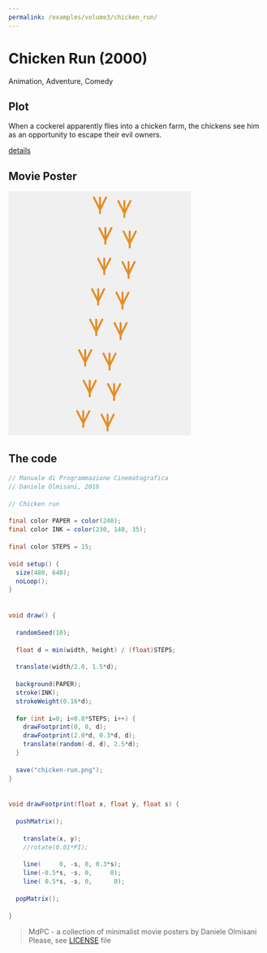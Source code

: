 ```yaml
---
permalink: /examples/volume3/chicken_run/
---
```

# Chicken Run (2000)

Animation, Adventure, Comedy

## Plot
When a cockerel apparently flies into a chicken farm, the chickens see him as an opportunity to escape their evil owners.

[details](https://www.imdb.com/title/tt0120630/)

## Movie Poster
<img src="chicken-run.png"  width="360px" title="Chicken Run">


## The code
```java
// Manuale di Programmazione Cinematografica
// Daniele Olmisani, 2016

// Chicken run

final color PAPER = color(240);
final color INK = color(230, 140, 35);

final color STEPS = 15;

void setup() {
  size(480, 640);
  noLoop();
}


void draw() {

  randomSeed(10);
  
  float d = min(width, height) / (float)STEPS;
  
  translate(width/2.0, 1.5*d);
  
  background(PAPER);
  stroke(INK);
  strokeWeight(0.16*d);
  
  for (int i=0; i<0.8*STEPS; i++) {
    drawFootprint(0, 0, d);
    drawFootprint(2.0*d, 0.3*d, d);
    translate(random(-d, d), 2.5*d);
  }
  
  save("chicken-run.png");
}


void drawFootprint(float x, float y, float s) {
  
  pushMatrix();
  
    translate(x, y);
    //rotate(0.01*PI);
    
    line(     0, -s, 0, 0.3*s);
    line(-0.5*s, -s, 0,     0);
    line( 0.5*s, -s, 0,      0);
  
  popMatrix();
  
}
```

> MdPC - a collection of minimalist movie posters
> by Daniele Olmisani
> Please, see [LICENSE](../../LICENSE) file
